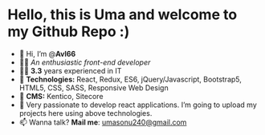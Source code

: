 # Hello, this is Uma and welcome to my Github Repo :)

- 👋 Hi, I’m @**Avl66**
- :woman_technologist: *An enthusiastic front-end developer*
- :technologist: **3.3** years experienced in IT
- 🌱 **Technologies:** React, Redux, ES6, jQuery/Javascript, Bootstrap5, HTML5, CSS, SASS, Responsive Web Design
- 🌱 **CMS:** Kentico, Sitecore
- 💞️ Very passionate to develop react applications. I’m going to upload my projects here using above technologies.
- 📫 Wanna talk? 
     **Mail me**: umasonu240@gmail.com

<!---
Avl66/Avl66 is a ✨ special ✨ repository because its `README.md` (this file) appears on your GitHub profile.
You can click the Preview link to take a look at your changes.
--->
